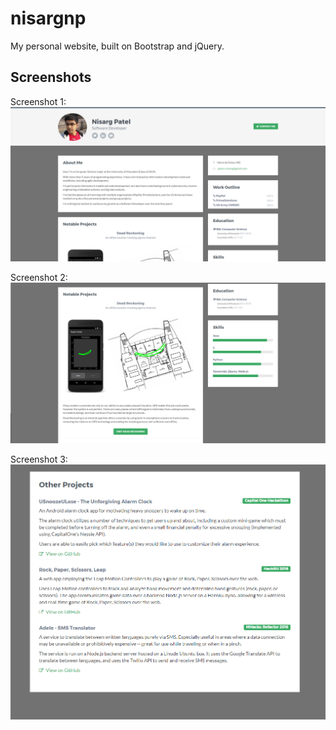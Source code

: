 # nisargnp
My personal website, built on Bootstrap and jQuery.

## Screenshots

Screenshot 1:
![Screenshot 1](/screenshots/screenshot_1.png?raw=true)

Screenshot 2:
![Screenshot 2](/screenshots/screenshot_2.png?raw=true)

Screenshot 3:
![Screenshot 3](/screenshots/screenshot_3.png?raw=true)
